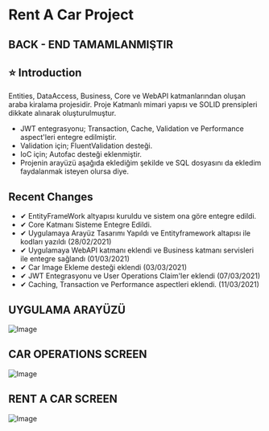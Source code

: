 # Rent A Car Project

## BACK - END TAMAMLANMIŞTIR

## ⭐ Introduction 

Entities, DataAccess, Business, Core ve WebAPI katmanlarından oluşan araba kiralama projesidir. Proje Katmanlı mimari yapısı ve SOLID prensipleri dikkate alınarak oluşturulmuştur. 

-  JWT entegrasyonu; Transaction, Cache, Validation ve Performance aspect'leri entegre edilmiştir.
-  Validation için; FluentValidation desteği. 
-  IoC için; Autofac desteği eklenmiştir.
- Projenin arayüzü aşağıda eklediğim şekilde ve SQL dosyasını da ekledim faydalanmak isteyen olursa diye.

## Recent Changes
- ✔ EntityFrameWork altyapısı kuruldu ve sistem ona göre entegre edildi.
- ✔ Core Katmanı Sisteme Entegre Edildi.
- ✔ Uygulamaya Arayüz Tasarımı Yapıldı ve Entityframework altapısı ile kodları yazıldı (28/02/2021)
- ✔ Uygulamaya WebAPI katmanı eklendi ve Business katmanı servisleri ile entegre sağlandı (01/03/2021)
- ✔ Car Image Ekleme desteği eklendi (03/03/2021)
- ✔ JWT Entegrasyonu ve User Operations Claim'ler eklendi (07/03/2021)
- ✔ Caching, Transaction ve Performance aspectleri eklendi. (11/03/2021)

## UYGULAMA ARAYÜZÜ
![Image](https://github.com/user-attachments/assets/2ec01f11-be40-4760-8c0a-1f2b783426db)

## CAR OPERATIONS SCREEN
![Image](https://github.com/user-attachments/assets/51f70746-952f-4499-af78-481ea41fb2b4)

## RENT A CAR SCREEN
![Image](https://github.com/user-attachments/assets/2bd98d28-0a0a-4753-9da5-060b9f4398d4)
 
